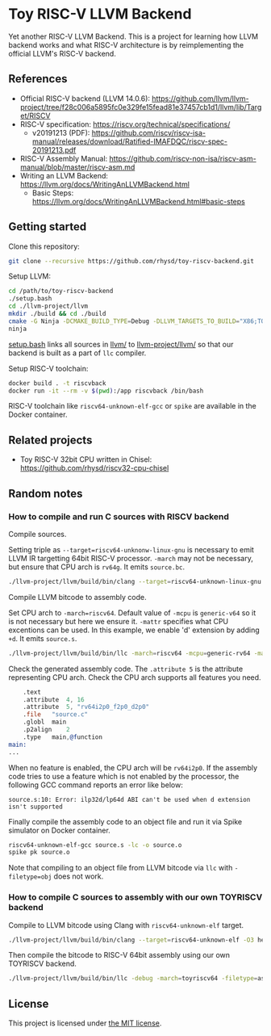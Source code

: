 Toy RISC-V LLVM Backend
=======================

Yet another RISC-V LLVM Backend. This is a project for learning how LLVM backend works and what RISC-V architecture is
by reimplementing the official LLVM's RISC-V backend.

## References

- Official RISC-V backend (LLVM 14.0.6): https://github.com/llvm/llvm-project/tree/f28c006a5895fc0e329fe15fead81e37457cb1d1/llvm/lib/Target/RISCV
- RISC-V specification: https://riscv.org/technical/specifications/
  - v20191213 (PDF): https://github.com/riscv/riscv-isa-manual/releases/download/Ratified-IMAFDQC/riscv-spec-20191213.pdf
- RISC-V Assembly Manual: https://github.com/riscv-non-isa/riscv-asm-manual/blob/master/riscv-asm.md
- Writing an LLVM Backend: https://llvm.org/docs/WritingAnLLVMBackend.html
  - Basic Steps: https://llvm.org/docs/WritingAnLLVMBackend.html#basic-steps

## Getting started

Clone this repository:

```sh
git clone --recursive https://github.com/rhysd/toy-riscv-backend.git
```

Setup LLVM:

```sh
cd /path/to/toy-riscv-backend
./setup.bash
cd ./llvm-project/llvm
mkdir ./build && cd ./build
cmake -G Ninja -DCMAKE_BUILD_TYPE=Debug -DLLVM_TARGETS_TO_BUILD="X86;TOYRISCV;RISCV" -DLLVM_ENABLE_PROJECTS="clang;libcxx;libcxxabi" ..
ninja
```

[setup.bash](./setup.bash) links all sources in [llvm/](./llvm) to [llvm-project/llvm/](./llvm-project/llvm) so that our
backend is built as a part of `llc` compiler.

Setup RISC-V toolchain:

```sh
docker build . -t riscvback
docker run -it --rm -v $(pwd):/app riscvback /bin/bash
```

RISC-V toolchain like `riscv64-unknown-elf-gcc` or `spike` are available in the Docker container.

## Related projects

- Toy RISC-V 32bit CPU written in Chisel: https://github.com/rhysd/riscv32-cpu-chisel

## Random notes

### How to compile and run C sources with RISCV backend

Compile sources.

Setting triple as `--target=riscv64-unknonw-linux-gnu` is necessary to emit LLVM IR targetting 64bit RISC-V processor.
`-march` may not be necessary, but ensure that CPU arch is `rv64g`. It emits `source.bc`.

```sh
./llvm-project/llvm/build/bin/clang --target=riscv64-unknown-linux-gnu -march=rv64g -emit-llvm -c source.c
```

Compile LLVM bitcode to assembly code.

Set CPU arch to `-march=riscv64`. Default value of `-mcpu` is `generic-v64` so it is not necessary but here we ensure it.
`-mattr` specifies what CPU excentions can be used. In this example, we enable 'd' extension by adding `+d`.
It emits `source.s`.

```sh
./llvm-project/llvm/build/bin/llc -march=riscv64 -mcpu=generic-rv64 -mattr=+d -filetype=asm source.bc
```

Check the generated assembly code. The `.attribute 5` is the attribute representing CPU arch. Check the CPU arch
supports all features you need.

```asm
	.text
	.attribute	4, 16
	.attribute	5, "rv64i2p0_f2p0_d2p0"
	.file	"source.c"
	.globl	main
	.p2align	2
	.type	main,@function
main:
...
```

When no feature is enabled, the CPU arch will be `rv64i2p0`. If the assembly code tries to use a feature which is not
enabled by the processor, the following GCC command reports an error like below:

```
source.s:10: Error: ilp32d/lp64d ABI can't be used when d extension isn't supported
```

Finally compile the assembly code to an object file and run it via Spike simulator on Docker container.

```sh
riscv64-unknown-elf-gcc source.s -lc -o source.o
spike pk source.o
```

Note that compiling to an object file from LLVM bitcode via `llc` with `-filetype=obj` does not work.

### How to compile C sources to assembly with our own TOYRISCV backend

Compile to LLVM bitcode using Clang with `riscv64-unknown-elf` target.

```sh
./llvm-project/llvm/build/bin/clang --target=riscv64-unknown-elf -O3 hello.c -c -emit-llvm -o hello.bc
```

Then compile the bitcode to RISC-V 64bit assembly using our own TOYRISCV backend.

```sh
./llvm-project/llvm/build/bin/llc -debug -march=toyriscv64 -filetype=asm hello.bc -o hello.S
```

## License

This project is licensed under [the MIT license](./LICENSE.txt).
